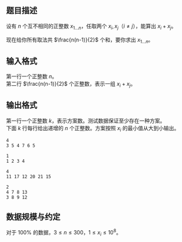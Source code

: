 ## 题目描述

设有 $n$ 个互不相同的正整数 $x_{1\dots n}$，任取两个 $x_i,x_j$（$i\neq j$），能算出 $x_i+x_j$。

现在给你所有取法共 $\frac{n(n-1)}{2}$ 个和，要你求出 $x_{1\dots n}$。

## 输入格式

第一行一个正整数 $n$。  
第二行 $\frac{n(n-1)}{2}$ 个正整数，表示一组 $x_i+x_j$。

## 输出格式

第一行一个正整数 $k$，表示方案数。测试数据保证至少存在一种方案。  
下面 $k$ 行每行给出递增的 $n$ 个正整数。方案按照 $x_i$ 的最小值从大到小输出。

```input1
4
3 5 4 7 6 5
```

```output1
1
1 2 3 4
```

```input2
4
11 17 12 20 21 15
```

```output2
2
4 7 8 13
3 8 9 12
```

## 数据规模与约定

对于 $100\%$ 的数据，$3\leq n\leq 300$，$1\leq x_i\leq 10^8$。

